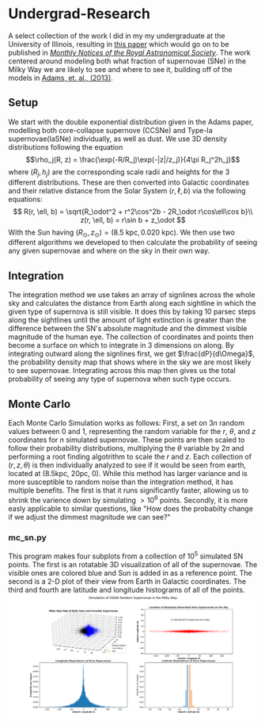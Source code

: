 # Undergrad-Research

A select collection of the work I did in my my undergraduate at the University of Illinois, resulting in [this paper](https://arxiv.org/abs/2012.06552) which would go on to be published in [*Monthly Notices of the Royal Astronomical Society*](https://academic.oup.com/mnras/article-abstract/507/1/927/6330468?redirectedFrom=fulltext). The work centered around modeling both what fraction of supernovae (SNe) in the Milky Way we are likely to see and where to see it, building off of the models in [Adams, et. al., (2013)](https://arxiv.org/pdf/1306.0559.pdf).

## Setup
We start with the double exponential distribution given in the Adams paper, modelling both core-collapse supernove (CCSNe) and Type-Ia supernovae(IaSNe) individually, as well as dust. We use 3D density distributions following the equation $$\rho_j(R, z) = \frac{\exp(-R/R_j)\exp(-|z|/z_j)}{4\pi R_j^2h_j}$$ where $(R_j, h_j)$ are the corresponding scale radii and heights for the 3 different distributions. These are then converted into Galactic coordinates and their relative distance from the Solar System $(r, \ell, b)$ via the following equations:
$$
R(r, \ell, b) = \sqrt{R_\odot^2 + r^2\cos^2b - 2R_\odot r\cos\ell\cos b}\\
z(r, \ell, b) = r\sin b + z_\odot
$$
With the Sun having $(R_\odot, z_\odot) = (8.5~\mathrm{kpc}, 0.020~\mathrm{kpc})$. We then use two different algorithms we developed to then calculate the probability of seeing any given supernovae and where on the sky in their own way.
## Integration
The integration method we use takes an array of signlines across the whole sky and calculates the distance from Earth along each sightline in which the given type of supernova is still visible. It does this by taking 10 parsec steps along the sightlines until the amount of light extinction is greater than the difference between the SN's absolute magnitude and the dimmest visible magnitude of the human eye. The collection of coordinates and points then become a surface on which to integrate in 3 dimensions on along. By integrating outward along the signlines first, we get $\frac{dP}{d\Omega}$, the probability density map that shows where in the sky we are most likely to see supernovae. Integrating across this map then gives us the total probability of seeing any type of supernova when such type occurs.

## Monte Carlo
Each Monte Carlo Simulation works as follows: First, a set on $3n$ random values between 0 and 1, representing the random variable for the $r$, $\theta$, and $z$ coordinates for $n$ simulated supernovae. These points are then scaled to follow their probability distributions, multiplying the $\theta$ variable by $2\pi$ and performing a root finding algotrithm to scale the $r$ and $z$. Each collection of $(r, z, \theta)$ is then individually analyzed to see if it would be seen from earth, located at (8.5kpc, 20pc, 0). While this method has larger variance and is more susceptible to random noise than the integration method, it has multiple benefits. The first is that it runs significantly faster, allowing us to shrink the varience down by simulating $>10^{6}$ points. Secondly, it is more easly applicable to similar questions, like "How does the probabilty change if we adjust the dimmest magnitude we can see?" 

### mc_sn.py
This program makes four subplots from a collection of $10^5$ simulated SN points. The first is an rotatable 3D visualization of all of the supernovae. The visible ones are colored blue and Sun is added in as a reference point. The second is a 2-D plot of their view from Earth in Galactic coordinates. The third and fourth are latitude and longitude histograms of all of the points.
![Alt text](./Images/montecarlo_subplots.png "mc_sn.png")

